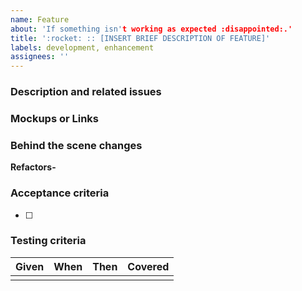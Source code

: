 ```yaml
---
name: Feature
about: 'If something isn't working as expected :disappointed:.'
title: ':rocket: :: [INSERT BRIEF DESCRIPTION OF FEATURE]'
labels: development, enhancement
assignees: ''
---
```


### Description and related issues

### Mockups or Links

### Behind the scene changes

**Refactors-**

### Acceptance criteria

- [ ]

### Testing criteria

| Given | When | Then | Covered |
| ----- | ---- | ---- | ------- |
|       |      |      |         |

